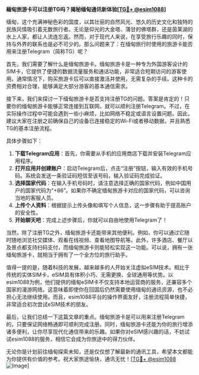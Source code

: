 **緬甸旅游卡可以注册TG吗？揭秘缅甸通讯新体验[[TG💪+ @esim1088](https://t.me/s/esim1088)]**

缅甸，这个充满神秘色彩的国度，以其壮丽的自然风光、悠久的历史文化和独特的民族风情吸引着无数旅行者。无论是仰光的大金塔、蒲甘的佛塔群，还是茵莱湖的水上人家，都让人流连忘返。然而，对于现代人来说，在享受旅行乐趣的同时，保持与外界的联系也是必不可少的。那么问题来了：在缅甸旅行时使用的旅游卡能否用来注册Telegram（简称TG）呢？

首先，我们需要了解什么是缅甸旅游卡。缅甸旅游卡是一种专为外国游客设计的SIM卡，它提供了便捷的数据流量服务和通话功能，非常适合短期访问的游客使用。通常情况下，购买旅游卡后可以直接激活并使用，无需复杂的手续。这种卡的资费相对合理，能够满足大部分游客的基本通信需求。

接下来，我们来探讨一下缅甸旅游卡是否支持注册TG的问题。答案是肯定的！只要你的缅甸旅游卡能够正常连接到互联网，就可以顺利注册Telegram。不过，在实际操作过程中可能会遇到一些小麻烦，比如网络不稳定或语言设置问题。因此，建议大家在注册之前确保自己的设备已连接稳定的Wi-Fi或者移动数据，并且熟悉TG的基本注册流程。

具体步骤如下：
1. **下载Telegram应用**：首先，你需要从手机的应用商店下载并安装Telegram应用程序。
2. **打开应用并创建账户**：启动Telegram后，点击“注册”按钮，输入有效的手机号码。系统会发送一条验证码短信至该号码，输入验证码完成验证。
3. **选择国家代码**：在输入手机号码时，请注意选择正确的国家代码，例如中国用户的国家代码为“+86”。如果你不确定缅甸旅游卡对应的国家代码，可以咨询当地的客服人员。
4. **上传个人资料**：根据提示上传头像和填写个人信息，这一步骤有助于提高账户的安全性。
5. **开始聊天吧**：完成上述步骤后，你就可以自由地使用Telegram了！

当然，除了注册TG之外，缅甸旅游卡还能带来其他便利。例如，你可以通过它随时随地浏览社交媒体、观看在线视频、查看地图导航等。此外，许多酒店、餐厅以及景点都支持扫码支付，而缅甸旅游卡则能轻松实现这一功能。可以说，拥有一张缅甸旅游卡，就相当于拥有了一个全方位的旅行助手。

值得一提的是，随着科技的发展，越来越多的人开始关注虚拟eSIM技术。相比于传统的实体SIM卡，eSIM具有体积小巧、无需更换、全球通用等优势。以esim1088为例，他们提供的缅甸eSIM卡不仅支持本地运营商的服务，还兼容多个国家的漫游网络。这意味着即使你在回国后仍然需要使用缅甸的通讯资源，也不必担心无法继续使用。而且，esim1088平台的操作界面友好，注册流程简单快捷，非常适合初次尝试eSIM技术的朋友。

最后，让我们总结一下这篇文章的重点。缅甸旅游卡是可以用来注册Telegram的，只要保证网络畅通即可顺利完成注册。同时，缅甸旅游卡还能为你的旅行增添诸多便利，让你尽享现代化通信带来的乐趣。如果你对eSIM感兴趣的话，不妨试试esim1088的服务，相信它会成为你旅途中的得力伙伴。

无论你是计划前往缅甸探索未知，还是仅仅想了解最新的通讯工具，希望本文都能为你提供有价值的参考。祝大家旅途愉快，通讯无忧！[[TG💪+ @esim1088](https://t.me/s/esim1088) ![Image](https://i.postimg.cc/4NQfJmqS/Snipaste-2025-05-13-00-14-12.png)]